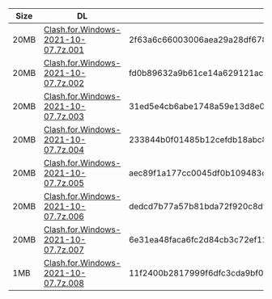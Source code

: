 |    Size   |     DL  | sha512sum |
|  ---  |  ---  |  ---  |
| 20MB | [Clash.for.Windows-2021-10-07.7z.001](https://cdn.jsdelivr.net/gh/appleians/cfw_m1@main/Clash.for.Windows-2021-10-07.7z.001) | 2f63a6c66003006aea29a28df6782ea04de0aab1b6eb77b8265147b5fe0734426b4af2b18c55c5d93fa187dc6cd464e9ba7265ee795aa41536e87160755e57b9 |
| 20MB | [Clash.for.Windows-2021-10-07.7z.002](https://cdn.jsdelivr.net/gh/appleians/cfw_m1@main/Clash.for.Windows-2021-10-07.7z.002) | fd0b89632a9b61ce14a629121ac07bbb321559552f4b4fbb3759ab9e538af4a15e944464e711ae02446cb84c5225cdee8cbefbe6d86de110b470a3e8ddd6a21e |
| 20MB | [Clash.for.Windows-2021-10-07.7z.003](https://cdn.jsdelivr.net/gh/appleians/cfw_m1@main/Clash.for.Windows-2021-10-07.7z.003) | 31ed5e4cb6abe1748a59e13d8e0507e76609e9771c74bf9a98fd1ada7fe2e347abe62d0c6b513478847df7d1358f1a6c2f226dd654d0741cfd5435a9d2ae567c |
| 20MB | [Clash.for.Windows-2021-10-07.7z.004](https://cdn.jsdelivr.net/gh/appleians/cfw_m1@main/Clash.for.Windows-2021-10-07.7z.004) | 233844b0f01485b12cefdb18abc87598d99d81390f21880197b265a0f34108ad07672daa013b2e3a9f0439fd136e7d3b8253da1f887b19c0b55f022bd03ff2ea |
| 20MB | [Clash.for.Windows-2021-10-07.7z.005](https://cdn.jsdelivr.net/gh/appleians/cfw_m1@main/Clash.for.Windows-2021-10-07.7z.005) | aec89f1a177cc0045df0b109483cb1a8f63d0e0a57577a09c3f303c5aa2b6349bfc905d2dd6b99775139db5682b3cb1416723046f0edfa6296144930ac9c3ac5 |
| 20MB | [Clash.for.Windows-2021-10-07.7z.006](https://cdn.jsdelivr.net/gh/appleians/cfw_m1@main/Clash.for.Windows-2021-10-07.7z.006) | dedcd7b77a57b81bda72f920c8df0763eba625b7858aff4b7361529fd4302965d779f98c2231dbaed8cac420a66c747c904bbedb63bad5defe97a444717f78ee |
| 20MB | [Clash.for.Windows-2021-10-07.7z.007](https://cdn.jsdelivr.net/gh/appleians/cfw_m1@main/Clash.for.Windows-2021-10-07.7z.007) | 6e31ea48faca6fc2d84cb3c72ef128b5f374986225790765a6db79057eae980a05d00b5bc8d830d4c3437a82f939bd6a658fb22f43668511b605e3744e01d547 |
| 1MB | [Clash.for.Windows-2021-10-07.7z.008](https://cdn.jsdelivr.net/gh/appleians/cfw_m1@main/Clash.for.Windows-2021-10-07.7z.008) | 11f2400b2817999f6dfc3cda9bf0ff82d0f7007ea738934bad7aa4356ff1d51a11278adc34ec3ba544211cbe8cda21ded14b363e90d532bbc41c4131ebbc3592 |
